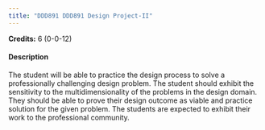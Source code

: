 ```yaml
---
title: "DDD891 DDD891 Design Project-II"
---
```

**Credits:** 6 (0-0-12)

#### Description
The student will be able to practice the design process to solve a professionally challenging design problem. The student should exhibit the sensitivity to the multidimensionality of the problems in the design domain. They should be able to prove their design outcome as viable and practice solution for the given problem. The students are expected to exhibit their work to the professional community.